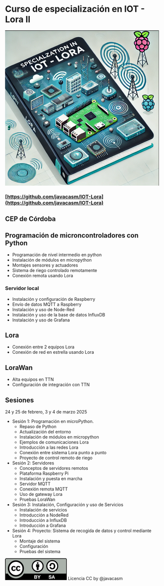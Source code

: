 # Curso de especialización en IOT - Lora II
 
![](./images/portada%20IOT%20-%20Lora%20.png)

### [https://github.com/javacasm/IOT-Lora](https://github.com/javacasm/IOT-Lora)

## CEP de Córdoba

## Programación de microncontroladores con Python

* Programación de nivel intermedio en python
* Instalación de módulos en micropython
* Montajes sensores y actuadores 
* Sistema de riego controlado remotamente
* Conexión remota usando Lora
### Servidor local
* Instalación y configuración de Raspberry
* Envío de datos MQTT a Raspberry
* Instalación y uso de Node-Red 
* Instalación y uso de la base de datos InfluxDB
* Instalación y uso de Grafana
## Lora
* Conexión entre 2 equipos Lora
* Conexión de red en estrella usando Lora
## LoraWan
* Alta equipos en TTN
* Configuración de integración con TTN

## Sesiones

24 y 25 de febrero,  3 y 4 de marzo  2025

* Sesión 1: Programación en microPython. 
	* Repaso de Python
	* Actualización del entorno
	* Instalación de módulos en micropython
	* Ejemplos de comunicaciones Lora
	* Introducción a las redes Lora
	* Conexión entre sistema Lora punto a punto
	* Proyecto de control remoto de riego
* Sesión 2: Servidores
	* Conceptos de servidores remotos
	* Plataforma Raspberry Pi
	* Instalación y puesta en marcha
	* Servidor MQTT
	* Conexión remota MQTT
	* Uso de gateway Lora
	* Pruebas LoraWan
* Sesión 3: Instalación, Configuración y uso de Servicios
	* Instalación de servicios
	* Introducción a NodeRed
	* Introducción a InfluxDB
	* Introducción a Grafana
* Sesión 4: Proyecto: Sistema de recogida de datos y control mediante Lora
	* Montaje del sistema
	* Configuración
	* Pruebas del sistema

![](./images/Licencia_CC_peque.png)  Licencia CC by @javacasm